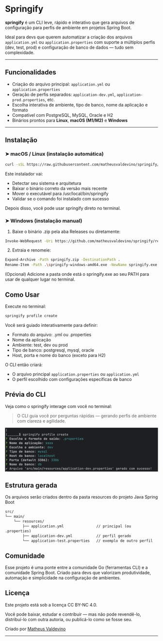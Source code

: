 # Springify

**springify** é um CLI leve, rápido e interativo que gera arquivos de configuração para perfis de ambiente em projetos Spring Boot.

Ideal para devs que querem automatizar a criação dos arquivos `application.yml` ou `application.properties` com suporte a múltiplos perfis (dev, test, prod) e configuração de banco de dados — tudo sem complexidade.

---

## Funcionalidades

- Criação do arquivo principal: `application.yml` ou `application.properties`
- Geração de perfis separados: `application-dev.yml`, `application-prod.properties`, etc.
- Escolha interativa de ambiente, tipo de banco, nome da aplicação e formato
- Compatível com PostgreSQL, MySQL, Oracle e H2
- Binários prontos para **Linux**, **macOS (M1/M2)** e **Windows**

---

## Instalação

### ➤ macOS / Linux (instalação automática)

```bash
curl -sSL https://raw.githubusercontent.com/matheusvaldevino/springify/main/install.sh | bash
```

Este instalador vai:

- Detectar seu sistema e arquitetura
- Baixar o binário correto da versão mais recente
- Mover o executável para /usr/local/bin/springify
- Validar se o comando foi instalado com sucesso

Depois disso, você pode usar springify direto no terminal.

### ➤ Windows (instalação manual)

1. Baixe o binário .zip pela aba Releases ou diretamente:

```bash
Invoke-WebRequest -Uri https://github.com/matheusvaldevino/springify/releases/latest/download/springify-windows-amd64.zip -OutFile springify.zip
```
2. Extraia e renomeie:
```bash
Expand-Archive -Path springify.zip -DestinationPath .
Rename-Item -Path .\springify-windows-amd64.exe -NewName springify.exe
```

(Opcional) Adicione a pasta onde está o springify.exe ao seu PATH para usar de qualquer lugar no terminal.

## Como Usar

Execute no terminal:

```bash
springify profile create
```

Você será guiado interativamente para definir:

- Formato do arquivo: .yml ou .properties
- Nome da aplicação
- Ambiente: test, dev ou prod
- Tipo de banco: postgresql, mysql, oracle
- Host, porta e nome do banco (exceto para H2)

O CLI então criará:

- O arquivo principal `application.properties` ou `application.yml`
- O perfil escolhido com configurações específicas de banco

## Prévia do CLI

Veja como o springify interage com você no terminal:

> O CLI guia você por perguntas rápidas — gerando perfis de ambiente com clareza e agilidade.

![Interface CLI](springify.png)

## Estrutura gerada

Os arquivos serão criados dentro da pasta resources do projeto Java Spring Boot

```plaintext
src/
└── main/
    └── resources/
        ├── application.yml               // principal (ou .properties)
        ├── application-dev.yml           // perfil gerado
        └── application-test.properties   // exemplo de outro perfil
```

## Comunidade

Esse projeto é uma ponte entre a comunidade Go (ferramentas CLI) e a comunidade Spring Boot. Criado para devs que valorizam produtividade, automação e simplicidade na configuração de ambientes.

## Licença

Este projeto está sob a licença CC BY-NC 4.0.

Você pode baixar, estudar e contribuir — mas não pode revendê-lo, distribuí-lo com outra autoria, ou publicá-lo como se fosse seu.

Criado por [Matheus Valdevino](https://github.com/matheusvsdev)

---
